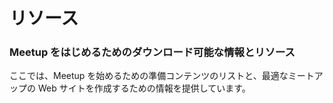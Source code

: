 <!--
# Resources
-->
# リソース

<!--
### Downloadable Information and resources to get you started
-->
### Meetup をはじめるためのダウンロード可能な情報とリソース

<!--
Here is a list of prepared content for meetup page content and information to help get you started with optimizing your Meetup Page.
-->
ここでは、Meetup を始めるための準備コンテンツのリストと、最適なミートアップの Web サイトを作成するための情報を提供しています。

<!--
*   [To-do](# "To-do")
-->
